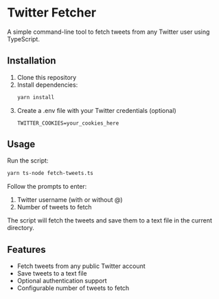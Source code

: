# Twitter Fetcher

A simple command-line tool to fetch tweets from any Twitter user using TypeScript.

## Installation

1. Clone this repository
2. Install dependencies:
   ```bash
   yarn install
   ```
3. Create a .env file with your Twitter credentials (optional)
   ```
   TWITTER_COOKIES=your_cookies_here
   ```

## Usage

Run the script:
```bash
yarn ts-node fetch-tweets.ts
```

Follow the prompts to enter:
1. Twitter username (with or without @)
2. Number of tweets to fetch

The script will fetch the tweets and save them to a text file in the current directory.

## Features

- Fetch tweets from any public Twitter account
- Save tweets to a text file
- Optional authentication support
- Configurable number of tweets to fetch
